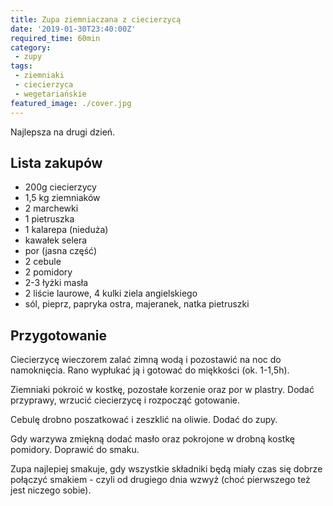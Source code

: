 ```yaml
---
title: Zupa ziemniaczana z ciecierzycą
date: '2019-01-30T23:40:00Z'
required_time: 60min
category:
 - zupy
tags:
 - ziemniaki
 - ciecierzyca
 - wegetariańskie
featured_image: ./cover.jpg
---
```


Najlepsza na drugi dzień.

<!---- splitter ---->

## Lista zakupów

- 200g ciecierzycy
- 1,5 kg ziemniaków
- 2 marchewki
- 1 pietruszka
- 1 kalarepa (nieduża)
- kawałek selera
- por (jasna część)
- 2 cebule
- 2 pomidory
- 2-3 łyżki masła
- 2 liście laurowe, 4 kulki ziela angielskiego
- sól, pieprz, papryka ostra, majeranek, natka pietruszki

<!---- splitter ---->

## Przygotowanie

Ciecierzycę wieczorem zalać zimną wodą i pozostawić na noc do namoknięcia.
Rano wypłukać ją i gotować do miękkości (ok. 1-1,5h).

Ziemniaki pokroić w kostkę, pozostałe korzenie oraz por w plastry. Dodać przyprawy, wrzucić ciecierzycę i rozpocząć gotowanie.

Cebulę drobno poszatkować i zeszklić na oliwie. Dodać do zupy.

Gdy warzywa zmiękną dodać masło oraz pokrojone w drobną kostkę pomidory.
Doprawić do smaku.

Zupa najlepiej smakuje, gdy wszystkie składniki będą miały czas się dobrze połączyć smakiem - czyli od drugiego dnia wzwyż (choć pierwszego też jest niczego sobie).


